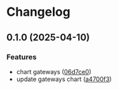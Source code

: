 # Changelog

## 0.1.0 (2025-04-10)


### Features

* chart gateways ([06d7ce0](https://github.com/Telicent-io/singlenode/commit/06d7ce0dd48d0652cf70b49ab6663928ec63056c))
* update gateways chart ([a4700f3](https://github.com/Telicent-io/singlenode/commit/a4700f3e1d6f713fff90c5ec7720298c5d6e5de5))
